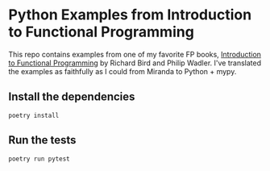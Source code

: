 # Python Examples from Introduction to Functional Programming

This repo contains examples from one of my favorite FP books, [Introduction to Functional Programming](https://www.amazon.com/Introduction-Functional-Programming-Prentice-International/dp/0134841972) by Richard Bird and Philip Wadler. I've translated the examples as faithfully as I could from Miranda to Python + mypy.

## Install the dependencies

`poetry install`

## Run the tests

`poetry run pytest`


